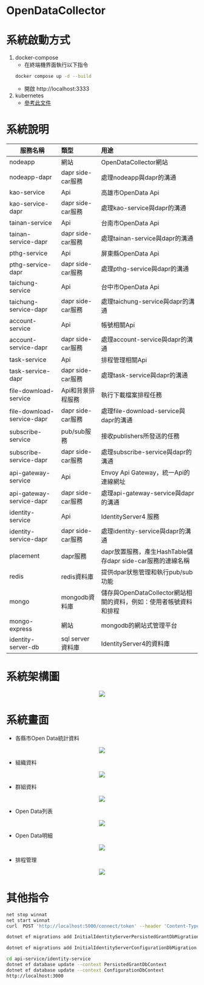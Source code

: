 # OpenDataCollector

# 系統啟動方式
1. docker-compose
   - 在終端機界面執行以下指令
    ```Bash
    docker compose up -d --build
    ```
   - 開啟 http://localhost:3333
2. kubernetes
   - [參考此文件](https://github.com/Benknightdark/OpenDataCollector/blob/main/minikube#readme)

# 系統說明
| 服務名稱                   | 類型              | 用途                                  |
| -------------------------- | :---------------- | :------------------------------------ |
| nodeapp                    | 網站              | OpenDataCollector網站                 |
| nodeapp-dapr               | dapr side-car服務 | 處理nodeapp與dapr的溝通               |
| kao-service                | Api               | 高雄市OpenData Api                    |
| kao-service-dapr           | dapr side-car服務 | 處理kao-service與dapr的溝通           |
| tainan-service             | Api               | 台南市OpenData Api                    |
| tainan-service-dapr        | dapr side-car服務 | 處理tainan-service與dapr的溝通        |
| pthg-service               | Api               | 屏東縣OpenData Api                    |
| pthg-service-dapr          | dapr side-car服務 | 處理pthg-service與dapr的溝通          |
| taichung-service           | Api               | 台中市OpenData Api                    |
| taichung-service-dapr      | dapr side-car服務 | 處理taichung-service與dapr的溝通      |
| account-service            | Api               | 帳號相關Api                           |
| account-service-dapr       | dapr side-car服務 | 處理account-service與dapr的溝通       |
| task-service               | Api               | 排程管理相關Api                       |
| task-service-dapr          | dapr side-car服務 | 處理task-service與dapr的溝通          |
| file-download-service      | Api和背景排程服務 | 執行下載檔案排程任務                  |
| file-download-service-dapr | dapr side-car服務 | 處理file-download-service與dapr的溝通 |
| subscribe-service          | pub/sub服務       | 接收publishers所發送的任務            |
| subscribe-service-dapr     | dapr side-car服務 | 處理subscribe-service與dapr的溝通     |
| api-gateway-service        | Api               | Envoy Api Gateway，統一Api的連線網址                              |
| api-gateway-service-dapr   | dapr side-car服務 | 處理api-gateway-service與dapr的溝通                               |
| identity-service           | Api               | IdentityServer4 服務                                              |
| identity-service-dapr      | dapr side-car服務 | 處理identity-service與dapr的溝通                                  |
| placement                  | dapr服務          | dapr放置服務，產生HashTable儲存dapr side-car服務的連線名稱        |
| redis                      | redis資料庫       | 提供dpar狀態管理和執行pub/sub功能                                 |
| mongo                      | mongodb資料庫     | 儲存與OpenDataCollector網站相關的資料，例如：使用者帳號資料和排程 |
| mongo-express              | 網站              | mongodb的網站式管理平台                                           |
| identity-server-db         | sql server資料庫  | IdentityServer4的資料庫                                           |
# 系統架構圖

<center><img src="https://github.com/Benknightdark/OpenDataCollector/blob/main/screenshot/System3.png?raw=true" />
</center>

# 系統畫面
- 各縣市Open Data統計資料
<center><img src="https://github.com/Benknightdark/OpenDataCollector/blob/main/screenshot/1.png?raw=true" />
</center>

- 組織資料
<center><img src="https://github.com/Benknightdark/OpenDataCollector/blob/main/screenshot/2.png?raw=true" />
</center>

- 群組資料
<center><img src="https://github.com/Benknightdark/OpenDataCollector/blob/main/screenshot/3.png?raw=true" />
</center>

- Open Data列表
<center><img src="https://github.com/Benknightdark/OpenDataCollector/blob/main/screenshot/4.png?raw=true" />
</center>

- Open Data明細
<center><img src="https://github.com/Benknightdark/OpenDataCollector/blob/main/screenshot/5.png?raw=true" />
</center>

- 排程管理
<center><img src="https://github.com/Benknightdark/OpenDataCollector/blob/main/screenshot/6.png?raw=true" />
</center>

# 其他指令
``` Bash
net stop winnat
net start winnat
curl  POST 'http://localhost:5000/connect/token' --header 'Content-Type: application/x-www-form-urlencoded' --data-urlencode 'client_id=client' --data-urlencode 'client_secret=secret' --data-urlencode 'scope=api1' --data-urlencode 'grant_type=client_credentials'

dotnet ef migrations add InitialIdentityServerPersistedGrantDbMigration -c PersistedGrantDbContext -o Data/Migrations/IdentityServer/PersistedGrantDb

dotnet ef migrations add InitialIdentityServerConfigurationDbMigration -c ConfigurationDbContext -o Data/Migrations/IdentityServer/ConfigurationDb

cd api-service/identity-service
dotnet ef database update --context PersistedGrantDbContext
dotnet ef database update --context ConfigurationDbContext
http://localhost:3000
```
